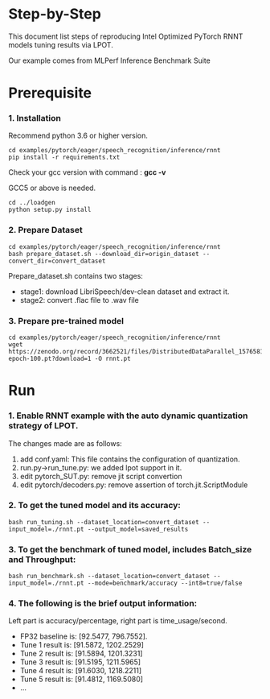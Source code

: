 Step-by-Step
============

This document list steps of reproducing Intel Optimized PyTorch RNNT models tuning results via LPOT.

Our example comes from MLPerf Inference Benchmark Suite


# Prerequisite

### 1. Installation
  Recommend python 3.6 or higher version.

  ```shell
  cd examples/pytorch/eager/speech_recognition/inference/rnnt
  pip install -r requirements.txt
  ```
  Check your gcc version with command : **gcc -v**

  GCC5 or above is needed.

  ```shell
  cd ../loadgen
  python setup.py install
  ```

### 2. Prepare Dataset

  ```shell
  cd examples/pytorch/eager/speech_recognition/inference/rnnt
  bash prepare_dataset.sh --download_dir=origin_dataset --convert_dir=convert_dataset
  ```

  Prepare_dataset.sh contains two stages:
  - stage1: download LibriSpeech/dev-clean dataset and extract it.
  - stage2: convert .flac file to .wav file

### 3. Prepare pre-trained model

  ```shell
  cd examples/pytorch/eager/speech_recognition/inference/rnnt
  wget https://zenodo.org/record/3662521/files/DistributedDataParallel_1576581068.9962234-epoch-100.pt?download=1 -O rnnt.pt
  ```

# Run

### 1. Enable RNNT example with the auto dynamic quantization strategy of LPOT.

  The changes made are as follows:
  1. add conf.yaml:
    This file contains the configuration of quantization.
  2. run.py->run_tune.py:
    we added lpot support in it.
  3. edit pytorch_SUT.py:
    remove jit script convertion
  4. edit pytorch/decoders.py:
    remove assertion of torch.jit.ScriptModule

### 2. To get the tuned model and its accuracy: 

    bash run_tuning.sh --dataset_location=convert_dataset --input_model=./rnnt.pt --output_model=saved_results

### 3. To get the benchmark of tuned model, includes Batch_size and Throughput: 

    bash run_benchmark.sh --dataset_location=convert_dataset --input_model=./rnnt.pt --mode=benchmark/accuracy --int8=true/false

### 4. The following is the brief output information:

Left part is accuracy/percentage, right part is time_usage/second.

  - FP32 baseline is: [92.5477, 796.7552]. 
  - Tune 1 result is: [91.5872, 1202.2529]
  - Tune 2 result is: [91.5894, 1201.3231]
  - Tune 3 result is: [91.5195, 1211.5965]
  - Tune 4 result is: [91.6030, 1218.2211]
  - Tune 5 result is: [91.4812, 1169.5080]
  - ...

